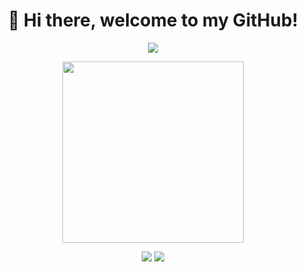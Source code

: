 <h1 align="center">👋 Hi there, welcome to my GitHub!</h1>

<p align='center'>
  <img src="https://readme-typing-svg.herokuapp.com?duration=4000&color=0085E9&width=600&lines=Hi+i'm+Leo.%231154%2C+16+years+old+Developer+from+Italy">
</p>

<p align="center">
  <img src='https://media0.giphy.com/media/0TtX2qqpxp3pIafzio/giphy.gif' width='290'>
</p>

<p align="center">
  <img src='https://github-readme-stats.vercel.app/api/top-langs/?username=leeoo1&layout=compact&langs_count=10&theme=radical)](https://github.com/anuraghazra/github-readme-stats'>
  <img src='https://github-readme-stats.vercel.app/api?username=leeoo1&show_icons=true&theme=radical'>
</p>
